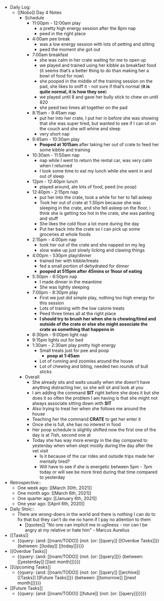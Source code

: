 - Daily Log:
    - [[Nobo]] Day 4 Notes
        - Schedule
            - 11:00pm - 12:00am play
                -  a pretty high energy session after the 8pm nap
                - peed in the right place
            - 4:00am pee break
                - was a low energy session with lots of petting and sitting
                - peed the moment she got out
            - 7:00am breakfast
                - she was calm in her crate waiting for me to open up
                - we played and trained using her kibble as breakfast food (it seems that’s a better thing to do than making her a bowl of food for now)
                - she pooped in the middle of the training session on the pad, she likes to sniff it - not sure if that’s normal (__it is quite normal, it is how they see__)
                - we played until 8 and gave her bully stick to chew on until 820
                - she peed two times all together on the pad
            - 8:15am - 9:45am nap
                - put her into her crate, I put her in before she was showing that she was super tired, but wanted to see if I can sit on the couch and she will whine and sleep
                - very short nap
            - 9:45am - 10:30am play
                - **Pooped at 1015am** after taking her out of crate to feed her some kibble and training
            - 10:30am - 11:50am nap
                - nap while I went to return the rental car, was very calm when I returned
                - I took some time to eat my lunch while she went in and out of sleep
            - 12pm - 12:40pm lunch
                - played around, ate lots of food, peed (no poop)
            - 12:40pm - 2:15pm nap
                - put her into the crate, took a while for her to fall asleep
                - Took her out of crate at 1:30pm because she was sleeping in the crate, and she fell asleep on the floor, i think she is getting too hot in the crate, she was panting and stuff
                - She likes the cold floor a lot more during the day
                - Put her back into the crate so I can pick up some groceries at whole foods
            - 2:15pm - 4:00pm nap
                - took her out of the crate and she napped on my leg
                - slow wake up just slowly licking and clawing things
            - 4:00pm - 530pm play/dinner
                - trained her with kibble/treats
                - fed a small portion of dehydrated for dinner
                - **pooped at 515pm after 45mins or 1hour of eating**
            - 5:30pm - 6:50pm nap
                - I made dinner in the meantime
                - She was lightly sleeping
            - 7:00pm - 8:30pm play
                - First we just did simple play, nothing too high energy for this session
                - Lots of training with the low calorie treats
                - Peed three times all at the right place
                - **I should try to brush her when she is chewing/tired and outside of the crate or else she might associate the crate as something that happens in**
            - 8:30pm - 9:00pm light nap
            - 9:15pm lights out for bed
            - 1:30am - 2:30am play pretty high energy
                - Small treats just for pee and poop
                    - **poop at 1:45am**
                - Lot of running and zoomies around the house
                - Lot of chewing and biting, needed two rounds of bull sticks
        - Overall
            - She already sits and waits usually when she doesn’t have anything distracting her, so she will sit and look at you
            - I am adding the command **SIT** right before she does it but she does it so often the problem I am having is that she might not always associate sitting down with **SIT**
            - Also trying to treat her when she follows me around the house
            - Teaching her the command **CRATE** to get her enter it
            - Once she is full, she has no interest in food
            - Her poop schedule is slightly shifted now the first one of the day is at 7ish, second one at 
            - Today she has way more energy in the day compared to yesterday when when slept mostly during the day after the vet visit 
                - Is it because of the car rides and outside trips made her mentally tired?
                - Will have to see if she is energetic between 5pm - 7pm today or will see be more tired during that time compared to yesterday
- Retrospective::
    - One week ago: [[March 30th, 2021]]
    - One month ago: [[March 6th, 2021]]
    - One quarter ago: [[January 6th, 2021]]
    - One year ago: [[April 6th, 2020]]
- Daily Stoic::
    - There are wrong-doers in the world and there is nothing I can do to fix that but they can't do me no harm if I pay no attention to them
        - [[quotes]] "No one can implicit me in ugliness - nor can I be angry at my relative or hate him" - Marcus Aurelius
- [[Tasks]]
    - {{query: {and: [[roam/TODO]] {not: {or: [[query]] [[Overdue Tasks]]}} {between: [[today]] [[today]]}}}}
- [[Overdue Tasks]]
    - {{query: {and: [[roam/TODO]] {not: {or: [[query]]}} {between: [[yesterday]] [[last month]]}}}}
- [[Upcoming Tasks]]
    - {{query: {and: [[roam/TODO]] {not: {or: [[query]] [[archive]] [[Tasks]] [[Future Tasks]]}} {between: [[tomorrow]] [[next month]]}}}}
- [[Future Tasks]]
    - {{query: {and: [[roam/TODO]] [[future]] {not: {or: [[query]]}}}}}
